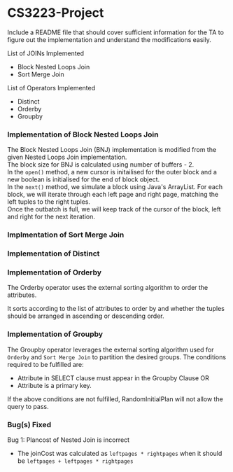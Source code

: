 # CS3223-Project

Include a README file that should cover sufficient information for the TA to figure out the implementation and understand the modifications easily.

List of JOINs Implemented
- Block Nested Loops Join
- Sort Merge Join

List of Operators Implemented
- Distinct
- Orderby
- Groupby

### Implementation of Block Nested Loops Join
The Block Nested Loops Join (BNJ) implementation is modified from the given Nested Loops Join implementation.  
The block size for BNJ is calculated using number of buffers - 2.  
In the `open()` method, a new cursor is initailised for the outer block and a new boolean is initialised for the end of block object.  
In the `next()` method, we simulate a block using Java's ArrayList. For each block, we will iterate through each left page and right page, matching the left tuples to the right tuples.  
Once the outbatch is full, we will keep track of the cursor of the block, left and right for the next iteration.  
### Implmentation of Sort Merge Join
### Implementation of Distinct
### Implementation of Orderby
The Orderby operator uses the external sorting algorithm to order the attributes. 

It sorts according to the list of attributes to order by and whether the tuples should be arranged in ascending or descending order.

### Implementation of Groupby
The Groupby operator leverages the external sorting algorithm used for `Orderby` and `Sort Merge Join` to partition the desired groups. 
The conditions required to be fulfilled are:
- Attribute in SELECT clause must appear in the Groupby Clause OR
- Attribute is a primary key.

If the above conditions are not fulfilled, RandomInitialPlan will not allow the query to pass.

### Bug(s) Fixed
Bug 1: Plancost of Nested Join is incorrect
- The joinCost was calculated as `leftpages * rightpages` when it should be `leftpages + leftpages * rightpages`
